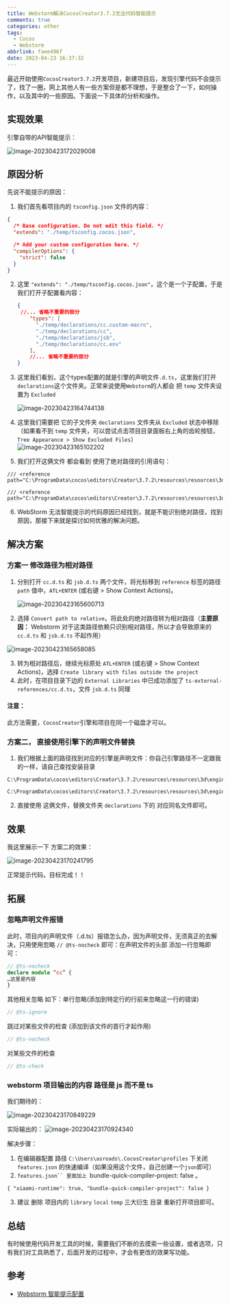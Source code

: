 ```yaml
---
title: Webstorm解决CocosCreator3.7.2无法代码智能提示
comments: true
categories: other
tags:
  - Cocos
  - Webstorm
abbrlink: faee496f
date: 2023-04-23 16:37:32
---
```


最近开始使用`CocosCreator3.7.2`开发项目，新建项目后，发现引擎代码不会提示了，找了一圈，网上其他人有一些方案但是都不理想，于是整合了一下，如何操作，以及其中的一些原因。下面说一下具体的分析和操作。
<!--more-->

## 实现效果

引擎自带的API智能提示：

![image-20230423172029008](Webstorm解决CocosCreator3-7-2无法代码智能提示/image-20230423172029008.png)

## 原因分析

先说不能提示的原因：

1. 我们首先看项目内的 `tsconfig.json` 文件的内容：

```json
{
  /* Base configuration. Do not edit this field. */
  "extends": "./temp/tsconfig.cocos.json",

  /* Add your custom configuration here. */
  "compilerOptions": {
    "strict": false
  }
}

```

2. 这里  `"extends": "./temp/tsconfig.cocos.json"`，这个是一个子配置，于是我们打开子配置看内容：

   ```json
   {
   	//... 省略不重要的部分
       "types": [
         "./temp/declarations/cc.custom-macro",
         "./temp/declarations/cc",
         "./temp/declarations/jsb",
         "./temp/declarations/cc.env"
       ],
       //... 省略不重要的部分
   }
   
   ```

3. 这里我们看到，这个types配置的就是引擎的声明文件`.d.ts`，这里我们打开`declarations`这个文件夹。正常来说使用`Webstorm`的人都会 把 `temp` 文件夹设置为 `Excluded` 

   ![image-20230423164744138](Webstorm解决CocosCreator3-7-2无法代码智能提示/image-20230423164744138.png)

4. 这里我们需要把 它的子文件夹 `declarations`  文件夹从 `Excluded` 状态中移除（如果看不到 `temp` 文件夹，可以尝试点击项目目录面板右上角的齿轮按钮，`Tree Appearance > Show Excluded Files`）
   ![image-20230423165102202](Webstorm解决CocosCreator3-7-2无法代码智能提示/image-20230423165102202.png)

5. 我们打开这俩文件 都会看到 使用了绝对路径的引用语句：

```
/// <reference path="C:\ProgramData\cocos\editors\Creator\3.7.2\resources\resources\3d\engine\@types\jsb.d.ts"/>
```

```
/// <reference path="C:\ProgramData\cocos\editors\Creator\3.7.2\resources\resources\3d\engine\bin\.declarations\cc.d.ts"/>
```

6. WebStorm 无法智能提示的代码原因已经找到，就是不能识别绝对路径，找到原因，那接下来就是探讨如何优雅的解决问题。

## 解决方案

### 方案一  修改路径为相对路径

1. 分别打开 `cc.d.ts` 和 `jsb.d.ts` 两个文件，将光标移到 `reference` 标签的路径 `path` 值中，`ATL+ENTER` (或右键 > Show Context Actions)。

   ![image-20230423165600713](Webstorm解决CocosCreator3-7-2无法代码智能提示/image-20230423165600713.png)

2. 选择 `Convert path to relative`，将此处的绝对路径转为相对路径（**主要原因：** Webstorm 对于这类路径依赖只识别相对路径，所以才会导致原来的 `cc.d.ts` 和 `jsb.d.ts` 不起作用）

![image-20230423165658085](Webstorm解决CocosCreator3-7-2无法代码智能提示/image-20230423165658085.png)

3. 转为相对路径后，继续光标原处 `ATL+ENTER` (或右键 > Show Context Actions)，选择 `Create library with files outside the project`
4. 此时，在项目目录下边的 `External Libraries` 中已成功添加了 `ts-external-references/cc.d.ts`，文件 `jsb.d.ts` 同理

#### 注意：

此方法需要，`CocosCreator`引擎和项目在同一个磁盘才可以。

### 方案二， 直接使用引擎下的声明文件替换

1. 我们根据上面的路径找到对应的引擎是声明文件：你自己引擎路径不一定跟我的一样，请自己查找安装目录

```
C:\ProgramData\cocos\editors\Creator\3.7.2\resources\resources\3d\engine\@types\jsb.d.ts
```

```
C:\ProgramData\cocos\editors\Creator\3.7.2\resources\resources\3d\engine\bin\.declarations\cc.d.ts
```

2. 直接使用 这俩文件，替换文件夹 `declarations` 下的 对应同名文件即可。

## 效果

我这里展示一下 方案二的效果：

![image-20230423170241795](Webstorm解决CocosCreator3-7-2无法代码智能提示/image-20230423170241795.png)

正常提示代码，目标完成！！



## 拓展

### 忽略声明文件报错

此时，项目内的声明文件（.d.ts）报错怎么办，因为声明文件，无须真正的去解决，只用使用忽略 `// @ts-nocheck` 即可：在声明文件的头部 添加一行忽略即可：

```typescript
// @ts-nocheck
declare module “cc” {
…这里是内容
}
```

其他相关忽略 如下：单行忽略(添加到特定行的行前来忽略这一行的错误)

```javascript
// @ts-ignore
```

跳过对某些文件的检查 (添加到该文件的首行才起作用)

```javascript
// @ts-nocheck
```

对某些文件的检查

```javascript
// @ts-check
```

### webstorm 项目输出的内容 路径是 js 而不是 ts

我们期待的：

![image-20230423170849229](Webstorm解决CocosCreator3-7-2无法代码智能提示/image-20230423170849229.png)

实际输出的：
![image-20230423170924340](Webstorm解决CocosCreator3-7-2无法代码智能提示/image-20230423170924340.png)

解决步骤：

1. 在编辑器配置 路径 `C:\Users\asroads\.CocosCreator\profiles` 下关闭 `features.json` 的快速编译（如果没用这个文件，自己创建一个`json`即可）
2. `features.json`` 里面加上 `bundle-quick-compiler-project: false 。

```
{ "xiaomi-runtime": true, "bundle-quick-compiler-project": false }
```

3. 建议 删除 项目内的 `library` `local` `temp` 三大衍生 目录 重新打开项目即可。

## 总结

有时候使用代码开发工具的时候，需要我们不断的去摸索一些设置，或者选项，只有我们对工具熟悉了，后面开发的过程中，才会有更改的效果写功能。

## 参考

- [Webstorm 智能提示配置](https://forum.cocos.org/t/topic/145779)
